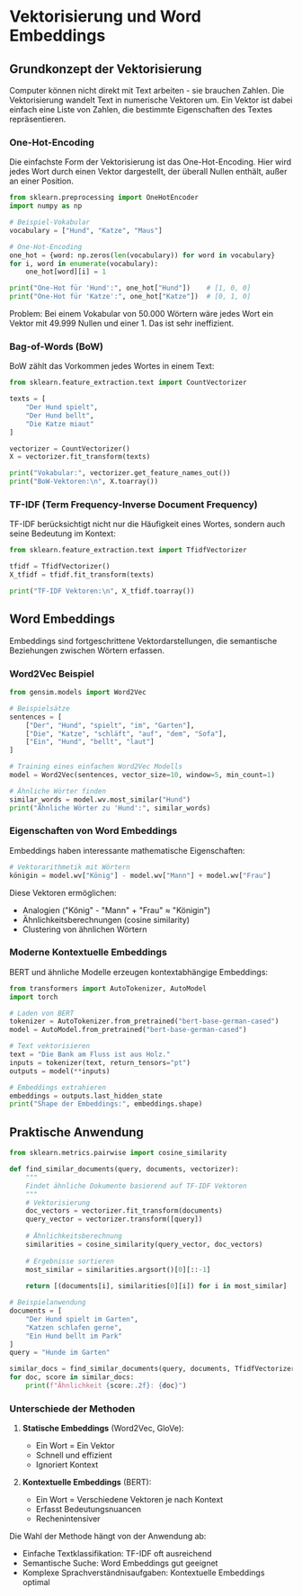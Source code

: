 # Vektorisierung und Word Embeddings

## Grundkonzept der Vektorisierung

Computer können nicht direkt mit Text arbeiten - sie brauchen Zahlen. Die Vektorisierung wandelt Text in numerische Vektoren um. Ein Vektor ist dabei einfach eine Liste von Zahlen, die bestimmte Eigenschaften des Textes repräsentieren.

### One-Hot-Encoding

Die einfachste Form der Vektorisierung ist das One-Hot-Encoding. Hier wird jedes Wort durch einen Vektor dargestellt, der überall Nullen enthält, außer an einer Position.

```python
from sklearn.preprocessing import OneHotEncoder
import numpy as np

# Beispiel-Vokabular
vocabulary = ["Hund", "Katze", "Maus"]

# One-Hot-Encoding
one_hot = {word: np.zeros(len(vocabulary)) for word in vocabulary}
for i, word in enumerate(vocabulary):
    one_hot[word][i] = 1

print("One-Hot für 'Hund':", one_hot["Hund"])    # [1, 0, 0]
print("One-Hot für 'Katze':", one_hot["Katze"])  # [0, 1, 0]
```

Problem: Bei einem Vokabular von 50.000 Wörtern wäre jedes Wort ein Vektor mit 49.999 Nullen und einer 1. Das ist sehr ineffizient.

### Bag-of-Words (BoW)

BoW zählt das Vorkommen jedes Wortes in einem Text:

```python
from sklearn.feature_extraction.text import CountVectorizer

texts = [
    "Der Hund spielt",
    "Der Hund bellt",
    "Die Katze miaut"
]

vectorizer = CountVectorizer()
X = vectorizer.fit_transform(texts)

print("Vokabular:", vectorizer.get_feature_names_out())
print("BoW-Vektoren:\n", X.toarray())
```

### TF-IDF (Term Frequency-Inverse Document Frequency)

TF-IDF berücksichtigt nicht nur die Häufigkeit eines Wortes, sondern auch seine Bedeutung im Kontext:

```python
from sklearn.feature_extraction.text import TfidfVectorizer

tfidf = TfidfVectorizer()
X_tfidf = tfidf.fit_transform(texts)

print("TF-IDF Vektoren:\n", X_tfidf.toarray())
```

## Word Embeddings

Embeddings sind fortgeschrittene Vektordarstellungen, die semantische Beziehungen zwischen Wörtern erfassen.

### Word2Vec Beispiel

```python
from gensim.models import Word2Vec

# Beispielsätze
sentences = [
    ["Der", "Hund", "spielt", "im", "Garten"],
    ["Die", "Katze", "schläft", "auf", "dem", "Sofa"],
    ["Ein", "Hund", "bellt", "laut"]
]

# Training eines einfachen Word2Vec Modells
model = Word2Vec(sentences, vector_size=10, window=5, min_count=1)

# Ähnliche Wörter finden
similar_words = model.wv.most_similar("Hund")
print("Ähnliche Wörter zu 'Hund':", similar_words)
```

### Eigenschaften von Word Embeddings

Embeddings haben interessante mathematische Eigenschaften:

```python
# Vektorarithmetik mit Wörtern
königin = model.wv["König"] - model.wv["Mann"] + model.wv["Frau"]
```

Diese Vektoren ermöglichen:

- Analogien ("König" - "Mann" + "Frau" ≈ "Königin")
- Ähnlichkeitsberechnungen (cosine similarity)
- Clustering von ähnlichen Wörtern

### Moderne Kontextuelle Embeddings

BERT und ähnliche Modelle erzeugen kontextabhängige Embeddings:

```python
from transformers import AutoTokenizer, AutoModel
import torch

# Laden von BERT
tokenizer = AutoTokenizer.from_pretrained("bert-base-german-cased")
model = AutoModel.from_pretrained("bert-base-german-cased")

# Text vektorisieren
text = "Die Bank am Fluss ist aus Holz."
inputs = tokenizer(text, return_tensors="pt")
outputs = model(**inputs)

# Embeddings extrahieren
embeddings = outputs.last_hidden_state
print("Shape der Embeddings:", embeddings.shape)
```

## Praktische Anwendung

```python
from sklearn.metrics.pairwise import cosine_similarity

def find_similar_documents(query, documents, vectorizer):
    """
    Findet ähnliche Dokumente basierend auf TF-IDF Vektoren
    """
    # Vektorisierung
    doc_vectors = vectorizer.fit_transform(documents)
    query_vector = vectorizer.transform([query])
    
    # Ähnlichkeitsberechnung
    similarities = cosine_similarity(query_vector, doc_vectors)
    
    # Ergebnisse sortieren
    most_similar = similarities.argsort()[0][::-1]
    
    return [(documents[i], similarities[0][i]) for i in most_similar]

# Beispielanwendung
documents = [
    "Der Hund spielt im Garten",
    "Katzen schlafen gerne",
    "Ein Hund bellt im Park"
]
query = "Hunde im Garten"

similar_docs = find_similar_documents(query, documents, TfidfVectorizer())
for doc, score in similar_docs:
    print(f"Ähnlichkeit {score:.2f}: {doc}")
```

### Unterschiede der Methoden

1. **Statische Embeddings** (Word2Vec, GloVe):
   
   - Ein Wort = Ein Vektor
   - Schnell und effizient
   - Ignoriert Kontext

2. **Kontextuelle Embeddings** (BERT):
   
   - Ein Wort = Verschiedene Vektoren je nach Kontext
   - Erfasst Bedeutungsnuancen
   - Rechenintensiver

Die Wahl der Methode hängt von der Anwendung ab:

- Einfache Textklassifikation: TF-IDF oft ausreichend
- Semantische Suche: Word Embeddings gut geeignet
- Komplexe Sprachverständnisaufgaben: Kontextuelle Embeddings optimal